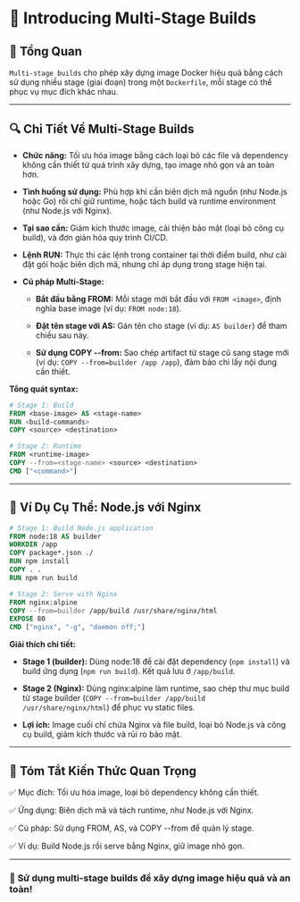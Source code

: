 # 📝 **Introducing Multi-Stage Builds**

## 🚀 Tổng Quan

`Multi-stage builds` cho phép xây dựng image Docker hiệu quả bằng cách sử dụng nhiều stage (giai đoạn) trong một `Dockerfile`, mỗi stage có thể phục vụ mục đích khác nhau.

---

## 🔍 Chi Tiết Về Multi-Stage Builds

- **Chức năng:** Tối ưu hóa image bằng cách loại bỏ các file và dependency không cần thiết từ quá trình xây dựng, tạo image nhỏ gọn và an toàn hơn.

- **Tình huống sử dụng:** Phù hợp khi cần biên dịch mã nguồn (như Node.js hoặc Go) rồi chỉ giữ runtime, hoặc tách build và runtime environment (như Node.js với Nginx).

- **Tại sao cần:** Giảm kích thước image, cải thiện bảo mật (loại bỏ công cụ build), và đơn giản hóa quy trình CI/CD.

- **Lệnh RUN:** Thực thi các lệnh trong container tại thời điểm build, như cài đặt gói hoặc biên dịch mã, nhưng chỉ áp dụng trong stage hiện tại.

- **Cú pháp Multi-Stage:**

  - **Bắt đầu bằng FROM:** Mỗi stage mới bắt đầu với `FROM <image>`, định nghĩa base image (ví dụ: `FROM node:18`).

  - **Đặt tên stage với AS:** Gán tên cho stage (ví dụ: `AS builder`) để tham chiếu sau này.

  - **Sử dụng COPY --from:** Sao chép artifact từ stage cũ sang stage mới (ví dụ: `COPY --from=builder /app /app`), đảm bảo chỉ lấy nội dung cần thiết.

**Tổng quát syntax:**

```dockerfile
# Stage 1: Build
FROM <base-image> AS <stage-name>
RUN <build-commands>
COPY <source> <destination>

# Stage 2: Runtime
FROM <runtime-image>
COPY --from=<stage-name> <source> <destination>
CMD ["<command>"]
```

---

## 🎯 Ví Dụ Cụ Thể: Node.js với Nginx

```dockerfile
# Stage 1: Build Node.js application
FROM node:18 AS builder
WORKDIR /app
COPY package*.json ./
RUN npm install
COPY . .
RUN npm run build

# Stage 2: Serve with Nginx
FROM nginx:alpine
COPY --from=builder /app/build /usr/share/nginx/html
EXPOSE 80
CMD ["nginx", "-g", "daemon off;"]
```

**Giải thích chi tiết:**

- **Stage 1 (builder):** Dùng node:18 để cài đặt dependency (`npm install`) và build ứng dụng (`npm run build`). Kết quả lưu ở `/app/build`.

- **Stage 2 (Nginx):** Dùng nginx:alpine làm runtime, sao chép thư mục build từ stage builder (`COPY --from=builder /app/build /usr/share/nginx/html`) để phục vụ static files.

- **Lợi ích:** Image cuối chỉ chứa Nginx và file build, loại bỏ Node.js và công cụ build, giảm kích thước và rủi ro bảo mật.

---

## 📌 Tóm Tắt Kiến Thức Quan Trọng

✅ Mục đích: Tối ưu hóa image, loại bỏ dependency không cần thiết.

✅ Ứng dụng: Biên dịch mã và tách runtime, như Node.js với Nginx.

✅ Cú pháp: Sử dụng FROM, AS, và COPY --from để quản lý stage.

✅ Ví dụ: Build Node.js rồi serve bằng Nginx, giữ image nhỏ gọn.

---

### 🚀 **Sử dụng multi-stage builds để xây dựng image hiệu quả và an toàn!**